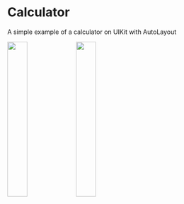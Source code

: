# Calculator

A simple example of a calculator on UIKit with AutoLayout

<img src="https://user-images.githubusercontent.com/123460015/235312751-db82da08-3cc8-4b6e-b00f-f82421dce322.png" width=30% height=30%>  <img src="https://user-images.githubusercontent.com/123460015/235312757-7d410403-aab2-4625-91a4-0b6ad743299d.png" width=30% height=30%>
